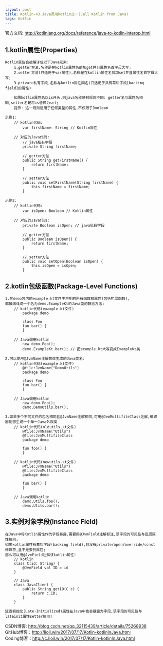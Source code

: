 ```yaml
---
layout: post
title: Kotlin-43.Java调用kotlin之一(Call Kotlin from Java)
tags: Kotlin
---
```

官方文档: http://kotlinlang.org/docs/reference/java-to-kotlin-interop.html

## 1.kotlin属性(Properties)
    Kotlin属性会被编译成以下Java元素:
        1.getter方法,名称是在kotlin属性名前加get并且属性名首字母大写;
        2.setter方法(只适用于var属性),名称是在kotlin属性名前加set并且属性名首字母大写;
        3.private私有字段,名称与kotlin属性同名(只适用于具有幕后字段[backing field]的属性)

        如果kotlin属性名以is开头,则java名称映射规则不同: getter名与属性名相同,setter名是将is替换为set;
        提示: 这一规则适用于任何类型的属性,不仅限于Boolean

    示例1:
        // kotlin代码:            
            var firstName: String // Kotlin属性

        // 对应的Java代码:
            // java私有字段
            private String firstName; 

            // getter方法
            public String getFirstName() { 
                return firstName;
            }

            // setter方法
            public void setFirstName(String firstName) {
                this.firstName = firstName;
            }
    
    示例2:
        // kotlin代码:            
            var isOpen: Boolean // Kotlin属性

        // 对应的Java代码:            
            private Boolean isOpen; // java私有字段

            // getter方法
            public Boolean isOpen() { 
                return firstName;
            }

            // setter方法
            public void setOpen(Boolean isOpen) {
                this.isOpen = isOpen;
            }

## 2.kotlin包级函数(Package-Level Functions)
    1.在demo包内的example.kt文件中声明的所有函数和属性(包括扩展函数),
    都被编译成一个名为demo.ExampleKt的Java类的静态方法:
        // kotlin代码(example.kt文件)
            package demo

            class Foo
            fun bar() {
            }

        // Java调用kotlin
            new demo.Foo();
            demo.ExampleKt.bar(); // 把example.kt大写变成ExampleKt类

    2.可以使用@JvmName注解修改生成的Java类名:
        // kotlin代码(example.kt文件)
            @file:JvmName("DemoUtils")
            package demo

            class Foo
            fun bar() {
            }

        // Java调用kotlin
            new demo.Foo();
            demo.DemoUtils.bar();

    3.如果多个不同文件的包名相同且@JvmName注解相同,可用@JvmMultifileClass注解,编译器能够生成一个单一Java外观类
        // kotlin代码(oldutils.kt文件)
            @file:JvmName("Utils")
            @file:JvmMultifileClass
            package demo

            fun foo() {
            }

        // kotlin代码(newutils.kt文件)
            @file:JvmName("Utils")
            @file:JvmMultifileClass
            package demo

            fun bar() {
            }

        // Java调用kotlin
            demo.Utils.foo();
            demo.Utils.bar();

## 3.实例对象字段(Instance Field)
    在Java中将Kotlin属性作为字段暴露,需要用@JvmField注解标注,该字段的可见性与底层属性相同;
    如果kotlin属性有幕后字段(backing field),且没有private/open/override/const修饰符,且不是委托属性;
    那么可以用@JvmField注解该kotlin属性!
        // kotlin
        class C(id: String) {
            @JvmField val ID = id
        }

        // Java
        class JavaClient {
            public String getID(C c) {
                return c.ID;
            }
        }

    延迟初始化(Late-Initialized)属性在Java中也会暴露为字段,该字段的可见性与lateinit属性setter相同!   

CSDN博客: http://blog.csdn.net/qq_32115439/article/details/75268938   
GitHub博客：http://lioil.win/2017/07/17/Kotlin-kotlinInJava.html   
Coding博客：http://c.lioil.win/2017/07/17/Kotlin-kotlinInJava.html
